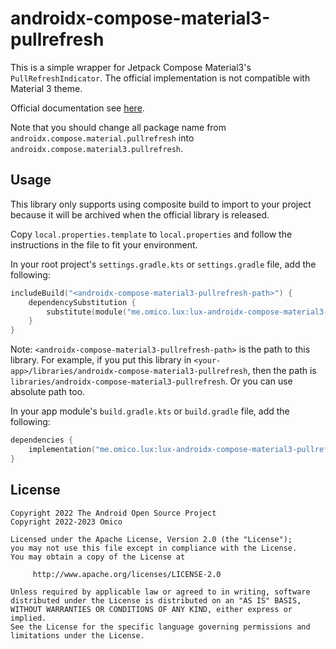 # androidx-compose-material3-pullrefresh

This is a simple wrapper for Jetpack Compose Material3's `PullRefreshIndicator`. The official implementation is not compatible with Material 3 theme.

Official documentation
see [here](https://developer.android.com/reference/kotlin/androidx/compose/material/pullrefresh/package-summary#(androidx.compose.ui.Modifier).pullRefresh(androidx.compose.material.pullrefresh.PullRefreshState,kotlin.Boolean)).

Note that you should change all package name from `androidx.compose.material.pullrefresh` into `androidx.compose.material3.pullrefresh`.

## Usage

This library only supports using composite build to import to your project because it will be archived when the official library is released.

Copy `local.properties.template` to `local.properties` and follow the instructions in the file to fit your environment.

In your root project's `settings.gradle.kts` or `settings.gradle` file, add the following:

```kotlin
includeBuild("<androidx-compose-material3-pullrefresh-path>") {
    dependencySubstitution {
        substitute(module("me.omico.lux:lux-androidx-compose-material3-pullrefresh")).using(project(":library"))
    }
}
```

Note: `<androidx-compose-material3-pullrefresh-path>` is the path to this library. For example, if you put this library in `<your-app>/libraries/androidx-compose-material3-pullrefresh`, then the path is `libraries/androidx-compose-material3-pullrefresh`. Or you can use absolute path too.

In your app module's `build.gradle.kts` or `build.gradle` file, add the following:

```kotlin
dependencies {
    implementation("me.omico.lux:lux-androidx-compose-material3-pullrefresh")
}
```

## License

```text
Copyright 2022 The Android Open Source Project
Copyright 2022-2023 Omico

Licensed under the Apache License, Version 2.0 (the "License");
you may not use this file except in compliance with the License.
You may obtain a copy of the License at

     http://www.apache.org/licenses/LICENSE-2.0

Unless required by applicable law or agreed to in writing, software
distributed under the License is distributed on an "AS IS" BASIS,
WITHOUT WARRANTIES OR CONDITIONS OF ANY KIND, either express or implied.
See the License for the specific language governing permissions and
limitations under the License.
```

